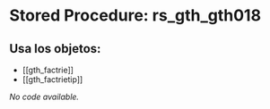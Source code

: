 # Stored Procedure: rs_gth_gth018

## Usa los objetos:
- [[gth_factrie]]
- [[gth_factrietip]]

*No code available.*
